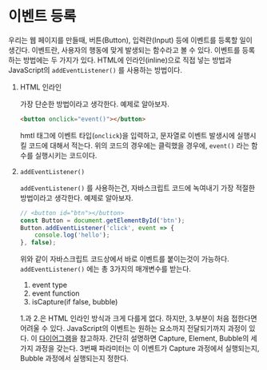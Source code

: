 이벤트 등록
===

우리는 웹 페이지를 만들때, 버튼(Button), 입력란(Input) 등에 이벤트를 등록할 일이 생긴다. 이벤트란, 사용자의 행동에 맞게 발생되는 함수라고 볼 수 있다. 이벤트를 등록하는 방법에는 두 가지가 있다. HTML에 인라인(inline)으로 직접 넣는 방법과 JavaScript의 `addEventListener()` 를 사용하는 방법이다.

1. HTML 인라인
    
    가장 단순한 방법이라고 생각한다. 예제로 알아보자.
    ```html
    <button onclick="event()"></button>
    ```
    hmtl 태그에 이벤트 타입(`onclick`)을 입력하고, 문자열로 이벤트 발생시에 실행시킬 코드에 대해서 적는다. 위의 코드의 경우에는 클릭했을 경우에, `event()` 라는 함수를 실행시키는 코드이다.

2. `addEventListener()`

    `addEventListener()` 를 사용하는건, 자바스크립트 코드에 녹여내기 가장 적절한 방법이라고 생각한다. 예제로 알아보자.
    ```javascript
    // <button id="btn"></button>
    const Button = document.getElementById('btn');
    Button.addEventListener('click', event => {
        console.log('hello');
    }, false);
    ```
    위와 같이 자바스크립트 코드상에서 바로 이벤트를 붙이는것이 가능하다. `addEventListener()` 에는 총 3가지의 매개변수를 받는다.
    1. event type
    2. event function
    3. isCapture(if false, bubble)
    
    1.과 2.은 HTML 인라인 방식과 크게 다를게 없다. 하지만, 3.부분이 처음 접한다면 어려울 수 있다. JavaScript의 이벤트는 원하는 요소까지 전달되기까지 과정이 있다. 이 [다이어그램](https://www.w3.org/TR/2003/NOTE-DOM-Level-3-Events-20031107/events.html#Events-phases)을 참고하자. 간단히 설명하면 Capture, Element, Bubble의 세가지 과정을 갖는다. 3번째 파라미터는 이 이벤트가 Capture 과정에서 실행되는지, Bubble 과정에서 실행되는지 정한다.